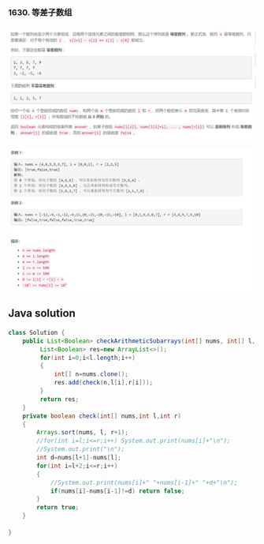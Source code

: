 ### 1630. 等差子数组

### <img src="1.png" alt=" " title="." style="zoom: 200%;" />     

<img src="2.png" alt=" " title="." style="zoom: 200%;" />

## Java solution

```java
class Solution {
    public List<Boolean> checkArithmeticSubarrays(int[] nums, int[] l, int[] r) {
         List<Boolean> res=new ArrayList<>();
         for(int i=0;i<l.length;i++)
         {
             int[] n=nums.clone();
             res.add(check(n,l[i],r[i]));
         }
         return res;
    }
    private boolean check(int[] nums,int l,int r)
    {
        Arrays.sort(nums, l, r+1);
        //for(int i=l;i<=r;i++) System.out.print(nums[i]+"\n");
        //System.out.print("\n");
        int d=nums[l+1]-nums[l];
        for(int i=l+2;i<=r;i++)
        {
            //System.out.print(nums[i]+" "+nums[i-1]+" "+d+"\n");
            if(nums[i]-nums[i-1]!=d) return false;
        }
        return true;
    }
    
}
```


